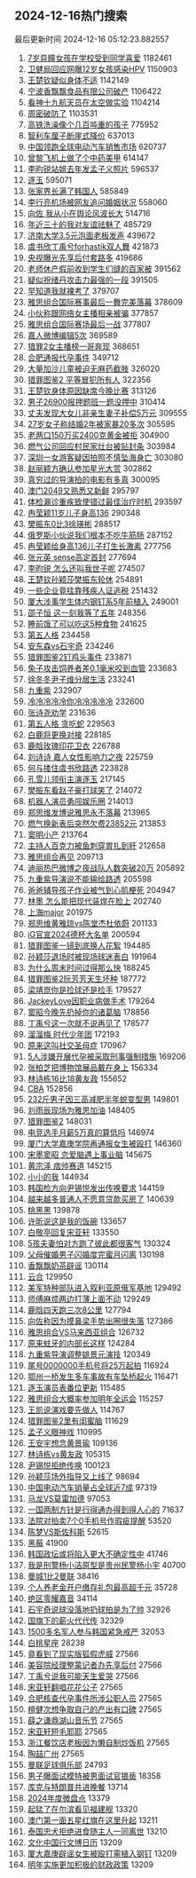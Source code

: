 ## 2024-12-16热门搜索 
最后更新时间 2024-12-16 05:12:23.882557 
1. [7岁异瞳女孩在学校受到同学喜爱](https://s.weibo.com/weibo?q=%237%E5%B2%81%E5%BC%82%E7%9E%B3%E5%A5%B3%E5%AD%A9%E5%9C%A8%E5%AD%A6%E6%A0%A1%E5%8F%97%E5%88%B0%E5%90%8C%E5%AD%A6%E5%96%9C%E7%88%B1%23&t=31&band_rank=1&Refer=top) 1182461
1. [卫健局回应网曝12岁女孩感染HPV](https://s.weibo.com/weibo?q=%23%E5%8D%AB%E5%81%A5%E5%B1%80%E5%9B%9E%E5%BA%94%E7%BD%91%E6%9B%9D12%E5%B2%81%E5%A5%B3%E5%AD%A9%E6%84%9F%E6%9F%93HPV%23&t=31&band_rank=1&Refer=top) 1150903
1. [王楚钦疑似身体不适](https://s.weibo.com/weibo?q=%E7%8E%8B%E6%A5%9A%E9%92%A6%E7%96%91%E4%BC%BC%E8%BA%AB%E4%BD%93%E4%B8%8D%E9%80%82&t=31&band_rank=1&Refer=top) 1142149
1. [宁波香飘飘食品有限公司破产](https://s.weibo.com/weibo?q=%23%E5%AE%81%E6%B3%A2%E9%A6%99%E9%A3%98%E9%A3%98%E9%A3%9F%E5%93%81%E6%9C%89%E9%99%90%E5%85%AC%E5%8F%B8%E7%A0%B4%E4%BA%A7%23&t=31&band_rank=2&Refer=top) 1106422
1. [看神十九航天员在太空做实验](https://s.weibo.com/weibo?q=%23%E7%9C%8B%E7%A5%9E%E5%8D%81%E4%B9%9D%E8%88%AA%E5%A4%A9%E5%91%98%E5%9C%A8%E5%A4%AA%E7%A9%BA%E5%81%9A%E5%AE%9E%E9%AA%8C%23&t=31&band_rank=3&Refer=top) 1104214
1. [周密破防了](https://s.weibo.com/weibo?q=%23%E5%91%A8%E5%AF%86%E7%A0%B4%E9%98%B2%E4%BA%86%23&t=31&band_rank=4&Refer=top) 1103531
1. [高铁洗澡像个几百吨重的孩子](https://s.weibo.com/weibo?q=%23%E9%AB%98%E9%93%81%E6%B4%97%E6%BE%A1%E5%83%8F%E4%B8%AA%E5%87%A0%E7%99%BE%E5%90%A8%E9%87%8D%E7%9A%84%E5%AD%A9%E5%AD%90%23&t=31&band_rank=2&Refer=top) 775952
1. [智利车厘子断崖式降价](https://s.weibo.com/weibo?q=%23%E6%99%BA%E5%88%A9%E8%BD%A6%E5%8E%98%E5%AD%90%E6%96%AD%E5%B4%96%E5%BC%8F%E9%99%8D%E4%BB%B7%23&t=31&band_rank=2&Refer=top) 637013
1. [中国领跑全球电动汽车销售市场](https://s.weibo.com/weibo?q=%23%E4%B8%AD%E5%9B%BD%E9%A2%86%E8%B7%91%E5%85%A8%E7%90%83%E7%94%B5%E5%8A%A8%E6%B1%BD%E8%BD%A6%E9%94%80%E5%94%AE%E5%B8%82%E5%9C%BA%23&t=31&band_rank=3&Refer=top) 620737
1. [曾黎飞机上做了个中药美甲](https://s.weibo.com/weibo?q=%E6%9B%BE%E9%BB%8E%E9%A3%9E%E6%9C%BA%E4%B8%8A%E5%81%9A%E4%BA%86%E4%B8%AA%E4%B8%AD%E8%8D%AF%E7%BE%8E%E7%94%B2&t=31&band_rank=4&Refer=top) 614147
1. [李昀锐站姐去年发孟子义照片](https://s.weibo.com/weibo?q=%23%E6%9D%8E%E6%98%80%E9%94%90%E7%AB%99%E5%A7%90%E5%8E%BB%E5%B9%B4%E5%8F%91%E5%AD%9F%E5%AD%90%E4%B9%89%E7%85%A7%E7%89%87%23&t=31&band_rank=5&Refer=top) 596537
1. [逐玉](https://s.weibo.com/weibo?q=%E9%80%90%E7%8E%89&t=31&band_rank=4&Refer=top) 595071
1. [张家界长满了韩国人](https://s.weibo.com/weibo?q=%23%E5%BC%A0%E5%AE%B6%E7%95%8C%E9%95%BF%E6%BB%A1%E4%BA%86%E9%9F%A9%E5%9B%BD%E4%BA%BA%23&t=31&band_rank=6&Refer=top) 585849
1. [李行亮机场被网友追问婚姻状况](https://s.weibo.com/weibo?q=%23%E6%9D%8E%E8%A1%8C%E4%BA%AE%E6%9C%BA%E5%9C%BA%E8%A2%AB%E7%BD%91%E5%8F%8B%E8%BF%BD%E9%97%AE%E5%A9%9A%E5%A7%BB%E7%8A%B6%E5%86%B5%23&t=31&band_rank=5&Refer=top) 558060
1. [向佐 我从小在舆论风波长大](https://s.weibo.com/weibo?q=%E5%90%91%E4%BD%90%20%E6%88%91%E4%BB%8E%E5%B0%8F%E5%9C%A8%E8%88%86%E8%AE%BA%E9%A3%8E%E6%B3%A2%E9%95%BF%E5%A4%A7&t=31&band_rank=5&Refer=top) 514716
1. [年近三十的我对友谊祛魅了](https://s.weibo.com/weibo?q=%23%E5%B9%B4%E8%BF%91%E4%B8%89%E5%8D%81%E7%9A%84%E6%88%91%E5%AF%B9%E5%8F%8B%E8%B0%8A%E7%A5%9B%E9%AD%85%E4%BA%86%23&t=31&band_rank=7&Refer=top) 485729
1. [济南大学3.5元泡面老板发声](https://s.weibo.com/weibo?q=%23%E6%B5%8E%E5%8D%97%E5%A4%A7%E5%AD%A63.5%E5%85%83%E6%B3%A1%E9%9D%A2%E8%80%81%E6%9D%BF%E5%8F%91%E5%A3%B0%23&t=31&band_rank=6&Refer=top) 439672
1. [虞书欣丁禹兮forhastik双人舞](https://s.weibo.com/weibo?q=%23%E8%99%9E%E4%B9%A6%E6%AC%A3%E4%B8%81%E7%A6%B9%E5%85%AEforhastik%E5%8F%8C%E4%BA%BA%E8%88%9E%23&t=31&band_rank=7&Refer=top) 421873
1. [央视曝光先享后付套路多](https://s.weibo.com/weibo?q=%23%E5%A4%AE%E8%A7%86%E6%9B%9D%E5%85%89%E5%85%88%E4%BA%AB%E5%90%8E%E4%BB%98%E5%A5%97%E8%B7%AF%E5%A4%9A%23&t=31&band_rank=1&Refer=top) 419686
1. [老师休产假前收到学生们缝的百家被](https://s.weibo.com/weibo?q=%23%E8%80%81%E5%B8%88%E4%BC%91%E4%BA%A7%E5%81%87%E5%89%8D%E6%94%B6%E5%88%B0%E5%AD%A6%E7%94%9F%E4%BB%AC%E7%BC%9D%E7%9A%84%E7%99%BE%E5%AE%B6%E8%A2%AB%23&t=31&band_rank=6&Refer=top) 391562
1. [疑似祝绪丹攻击力最强的一段](https://s.weibo.com/weibo?q=%E7%96%91%E4%BC%BC%E7%A5%9D%E7%BB%AA%E4%B8%B9%E6%94%BB%E5%87%BB%E5%8A%9B%E6%9C%80%E5%BC%BA%E7%9A%84%E4%B8%80%E6%AE%B5&t=31&band_rank=7&Refer=top) 391505
1. [早知道我就裸考了](https://s.weibo.com/weibo?q=%23%E6%97%A9%E7%9F%A5%E9%81%93%E6%88%91%E5%B0%B1%E8%A3%B8%E8%80%83%E4%BA%86%23&t=31&band_rank=8&Refer=top) 379707
1. [雅思组合国际赛事最后一舞完美落幕](https://s.weibo.com/weibo?q=%23%E9%9B%85%E6%80%9D%E7%BB%84%E5%90%88%E5%9B%BD%E9%99%85%E8%B5%9B%E4%BA%8B%E6%9C%80%E5%90%8E%E4%B8%80%E8%88%9E%E5%AE%8C%E7%BE%8E%E8%90%BD%E5%B9%95%23&t=31&band_rank=9&Refer=top) 378609
1. [小伙称跟网络女主播相亲被骗](https://s.weibo.com/weibo?q=%23%E5%B0%8F%E4%BC%99%E7%A7%B0%E8%B7%9F%E7%BD%91%E7%BB%9C%E5%A5%B3%E4%B8%BB%E6%92%AD%E7%9B%B8%E4%BA%B2%E8%A2%AB%E9%AA%97%23&t=31&band_rank=10&Refer=top) 377857
1. [雅思组合国际赛场最后一战](https://s.weibo.com/weibo?q=%23%E9%9B%85%E6%80%9D%E7%BB%84%E5%90%88%E5%9B%BD%E9%99%85%E8%B5%9B%E5%9C%BA%E6%9C%80%E5%90%8E%E4%B8%80%E6%88%98%23&t=31&band_rank=11&Refer=top) 377807
1. [嘉人微博编辑5次](https://s.weibo.com/weibo?q=%23%E5%98%89%E4%BA%BA%E5%BE%AE%E5%8D%9A%E7%BC%96%E8%BE%915%E6%AC%A1%23&t=31&band_rank=12&Refer=top) 369589
1. [猎罪2女主播榜一哥奔现](https://s.weibo.com/weibo?q=%E7%8C%8E%E7%BD%AA2%E5%A5%B3%E4%B8%BB%E6%92%AD%E6%A6%9C%E4%B8%80%E5%93%A5%E5%A5%94%E7%8E%B0&t=31&band_rank=8&Refer=top) 368651
1. [合肥通报代孕事件](https://s.weibo.com/weibo?q=%23%E5%90%88%E8%82%A5%E9%80%9A%E6%8A%A5%E4%BB%A3%E5%AD%95%E4%BA%8B%E4%BB%B6%23&t=31&band_rank=31&Refer=top) 349712
1. [大量加沙儿童被迫无麻药截肢](https://s.weibo.com/weibo?q=%23%E5%A4%A7%E9%87%8F%E5%8A%A0%E6%B2%99%E5%84%BF%E7%AB%A5%E8%A2%AB%E8%BF%AB%E6%97%A0%E9%BA%BB%E8%8D%AF%E6%88%AA%E8%82%A2%23&t=31&band_rank=10&Refer=top) 326020
1. [猎罪图鉴2 平等冒犯所有人](https://s.weibo.com/weibo?q=%E7%8C%8E%E7%BD%AA%E5%9B%BE%E9%89%B42%20%E5%B9%B3%E7%AD%89%E5%86%92%E7%8A%AF%E6%89%80%E6%9C%89%E4%BA%BA&t=31&band_rank=11&Refer=top) 322356
1. [王楚钦身体原因缺席今晚比赛](https://s.weibo.com/weibo?q=%23%E7%8E%8B%E6%A5%9A%E9%92%A6%E8%BA%AB%E4%BD%93%E5%8E%9F%E5%9B%A0%E7%BC%BA%E5%B8%AD%E4%BB%8A%E6%99%9A%E6%AF%94%E8%B5%9B%23&t=31&band_rank=9&Refer=top) 313126
1. [男子26900报押题班一题没押中](https://s.weibo.com/weibo?q=%23%E7%94%B7%E5%AD%9026900%E6%8A%A5%E6%8A%BC%E9%A2%98%E7%8F%AD%E4%B8%80%E9%A2%98%E6%B2%A1%E6%8A%BC%E4%B8%AD%23&t=31&band_rank=10&Refer=top) 310414
1. [丈夫发现大女儿非亲生妻子补偿5万元](https://s.weibo.com/weibo?q=%23%E4%B8%88%E5%A4%AB%E5%8F%91%E7%8E%B0%E5%A4%A7%E5%A5%B3%E5%84%BF%E9%9D%9E%E4%BA%B2%E7%94%9F%E5%A6%BB%E5%AD%90%E8%A1%A5%E5%81%BF5%E4%B8%87%E5%85%83%23&t=31&band_rank=11&Refer=top) 309555
1. [27岁女子称结婚2年被家暴20多次](https://s.weibo.com/weibo?q=%2327%E5%B2%81%E5%A5%B3%E5%AD%90%E7%A7%B0%E7%BB%93%E5%A9%9A2%E5%B9%B4%E8%A2%AB%E5%AE%B6%E6%9A%B420%E5%A4%9A%E6%AC%A1%23&t=31&band_rank=13&Refer=top) 305595
1. [老两口150万买2400克黄金被拒](https://s.weibo.com/weibo?q=%23%E8%80%81%E4%B8%A4%E5%8F%A3150%E4%B8%87%E4%B9%B02400%E5%85%8B%E9%BB%84%E9%87%91%E8%A2%AB%E6%8B%92%23&t=31&band_rank=14&Refer=top) 304900
1. [燃气公司回应村民家灶台被贴封条](https://s.weibo.com/weibo?q=%23%E7%87%83%E6%B0%94%E5%85%AC%E5%8F%B8%E5%9B%9E%E5%BA%94%E6%9D%91%E6%B0%91%E5%AE%B6%E7%81%B6%E5%8F%B0%E8%A2%AB%E8%B4%B4%E5%B0%81%E6%9D%A1%23&t=31&band_rank=15&Refer=top) 303984
1. [深圳一女游客疑因拍照不慎坠海身亡](https://s.weibo.com/weibo?q=%23%E6%B7%B1%E5%9C%B3%E4%B8%80%E5%A5%B3%E6%B8%B8%E5%AE%A2%E7%96%91%E5%9B%A0%E6%8B%8D%E7%85%A7%E4%B8%8D%E6%85%8E%E5%9D%A0%E6%B5%B7%E8%BA%AB%E4%BA%A1%23&t=31&band_rank=16&Refer=top) 303080
1. [赵丽颖方确认参加星光大赏](https://s.weibo.com/weibo?q=%23%E8%B5%B5%E4%B8%BD%E9%A2%96%E6%96%B9%E7%A1%AE%E8%AE%A4%E5%8F%82%E5%8A%A0%E6%98%9F%E5%85%89%E5%A4%A7%E8%B5%8F%23&t=31&band_rank=17&Refer=top) 302862
1. [真穷过的导演拍的电影有多真](https://s.weibo.com/weibo?q=%E7%9C%9F%E7%A9%B7%E8%BF%87%E7%9A%84%E5%AF%BC%E6%BC%94%E6%8B%8D%E7%9A%84%E7%94%B5%E5%BD%B1%E6%9C%89%E5%A4%9A%E7%9C%9F&t=31&band_rank=18&Refer=top) 300095
1. [澳门2049又熟悉又新鲜](https://s.weibo.com/weibo?q=%23%E6%BE%B3%E9%97%A82049%E5%8F%88%E7%86%9F%E6%82%89%E5%8F%88%E6%96%B0%E9%B2%9C%23&t=31&band_rank=19&Refer=top) 295797
1. [体检漏诊重疾致使错过最佳治疗时机](https://s.weibo.com/weibo?q=%23%E4%BD%93%E6%A3%80%E6%BC%8F%E8%AF%8A%E9%87%8D%E7%96%BE%E8%87%B4%E4%BD%BF%E9%94%99%E8%BF%87%E6%9C%80%E4%BD%B3%E6%B2%BB%E7%96%97%E6%97%B6%E6%9C%BA%23&t=31&band_rank=20&Refer=top) 293597
1. [冉莹颖11岁儿子身高136](https://s.weibo.com/weibo?q=%23%E5%86%89%E8%8E%B9%E9%A2%9611%E5%B2%81%E5%84%BF%E5%AD%90%E8%BA%AB%E9%AB%98136%23&t=31&band_rank=21&Refer=top) 290348
1. [樊振东0比3徐瑛彬](https://s.weibo.com/weibo?q=%23%E6%A8%8A%E6%8C%AF%E4%B8%9C0%E6%AF%943%E5%BE%90%E7%91%9B%E5%BD%AC%23&t=31&band_rank=22&Refer=top) 288517
1. [俄罗斯小伙说我们根本不吃牛筋肠](https://s.weibo.com/weibo?q=%23%E4%BF%84%E7%BD%97%E6%96%AF%E5%B0%8F%E4%BC%99%E8%AF%B4%E6%88%91%E4%BB%AC%E6%A0%B9%E6%9C%AC%E4%B8%8D%E5%90%83%E7%89%9B%E7%AD%8B%E8%82%A0%23&t=31&band_rank=23&Refer=top) 287152
1. [冉莹颖给身高136儿子打生长激素](https://s.weibo.com/weibo?q=%23%E5%86%89%E8%8E%B9%E9%A2%96%E7%BB%99%E8%BA%AB%E9%AB%98136%E5%84%BF%E5%AD%90%E6%89%93%E7%94%9F%E9%95%BF%E6%BF%80%E7%B4%A0%23&t=31&band_rank=12&Refer=top) 277756
1. [张元英 sense高定首封](https://s.weibo.com/weibo?q=%E5%BC%A0%E5%85%83%E8%8B%B1%20sense%E9%AB%98%E5%AE%9A%E9%A6%96%E5%B0%81&t=31&band_rank=13&Refer=top) 277694
1. [李昀锐 怎么还叫我世子呢](https://s.weibo.com/weibo?q=%E6%9D%8E%E6%98%80%E9%94%90%20%E6%80%8E%E4%B9%88%E8%BF%98%E5%8F%AB%E6%88%91%E4%B8%96%E5%AD%90%E5%91%A2&t=31&band_rank=13&Refer=top) 274507
1. [王楚钦孙颖莎樊振东轮休](https://s.weibo.com/weibo?q=%23%E7%8E%8B%E6%A5%9A%E9%92%A6%E5%AD%99%E9%A2%96%E8%8E%8E%E6%A8%8A%E6%8C%AF%E4%B8%9C%E8%BD%AE%E4%BC%91%23&t=31&band_rank=14&Refer=top) 254891
1. [一些企业竟挂靠残疾人证逃税](https://s.weibo.com/weibo?q=%23%E4%B8%80%E4%BA%9B%E4%BC%81%E4%B8%9A%E7%AB%9F%E6%8C%82%E9%9D%A0%E6%AE%8B%E7%96%BE%E4%BA%BA%E8%AF%81%E9%80%83%E7%A8%8E%23&t=31&band_rank=15&Refer=top) 251432
1. [厦大涉事学生体内钢钉系5年前植入](https://s.weibo.com/weibo?q=%23%E5%8E%A6%E5%A4%A7%E6%B6%89%E4%BA%8B%E5%AD%A6%E7%94%9F%E4%BD%93%E5%86%85%E9%92%A2%E9%92%89%E7%B3%BB5%E5%B9%B4%E5%89%8D%E6%A4%8D%E5%85%A5%23&t=31&band_rank=16&Refer=top) 249001
1. [邵子恒 这一刻我等了五年](https://s.weibo.com/weibo?q=%E9%82%B5%E5%AD%90%E6%81%92%20%E8%BF%99%E4%B8%80%E5%88%BB%E6%88%91%E7%AD%89%E4%BA%86%E4%BA%94%E5%B9%B4&t=31&band_rank=15&Refer=top) 248356
1. [睡前饿了可以吃这5种食物](https://s.weibo.com/weibo?q=%23%E7%9D%A1%E5%89%8D%E9%A5%BF%E4%BA%86%E5%8F%AF%E4%BB%A5%E5%90%83%E8%BF%995%E7%A7%8D%E9%A3%9F%E7%89%A9%23&t=31&band_rank=2&Refer=top) 241625
1. [第五人格](https://s.weibo.com/weibo?q=%23%E7%AC%AC%E4%BA%94%E4%BA%BA%E6%A0%BC%23&t=31&band_rank=17&Refer=top) 234458
1. [安东森vs石宇奇](https://s.weibo.com/weibo?q=%E5%AE%89%E4%B8%9C%E6%A3%AEvs%E7%9F%B3%E5%AE%87%E5%A5%87&t=31&band_rank=18&Refer=top) 234246
1. [猎罪图鉴2钉鸡头事件](https://s.weibo.com/weibo?q=%23%E7%8C%8E%E7%BD%AA%E5%9B%BE%E9%89%B42%E9%92%89%E9%B8%A1%E5%A4%B4%E4%BA%8B%E4%BB%B6%23&t=31&band_rank=19&Refer=top) 233871
1. [兔子攻击饲养者差0.1毫米咬到血管](https://s.weibo.com/weibo?q=%23%E5%85%94%E5%AD%90%E6%94%BB%E5%87%BB%E9%A5%B2%E5%85%BB%E8%80%85%E5%B7%AE0.1%E6%AF%AB%E7%B1%B3%E5%92%AC%E5%88%B0%E8%A1%80%E7%AE%A1%23&t=31&band_rank=20&Refer=top) 233683
1. [徐冬冬尹子维分居生活](https://s.weibo.com/weibo?q=%E5%BE%90%E5%86%AC%E5%86%AC%E5%B0%B9%E5%AD%90%E7%BB%B4%E5%88%86%E5%B1%85%E7%94%9F%E6%B4%BB&t=31&band_rank=21&Refer=top) 233241
1. [九重紫](https://s.weibo.com/weibo?q=%E4%B9%9D%E9%87%8D%E7%B4%AB&t=31&band_rank=29&Refer=top) 232907
1. [冷冷冷冷冷你冷冷冷冷冷](https://s.weibo.com/weibo?q=%23%E5%86%B7%E5%86%B7%E5%86%B7%E5%86%B7%E5%86%B7%E4%BD%A0%E5%86%B7%E5%86%B7%E5%86%B7%E5%86%B7%E5%86%B7%23&t=31&band_rank=23&Refer=top) 232600
1. [张诗尧劝学](https://s.weibo.com/weibo?q=%E5%BC%A0%E8%AF%97%E5%B0%A7%E5%8A%9D%E5%AD%A6&t=31&band_rank=24&Refer=top) 231636
1. [第五人格 贪吃蛇](https://s.weibo.com/weibo?q=%E7%AC%AC%E4%BA%94%E4%BA%BA%E6%A0%BC%20%E8%B4%AA%E5%90%83%E8%9B%87&t=31&band_rank=25&Refer=top) 229563
1. [白鹿将更换对接](https://s.weibo.com/weibo?q=%23%E7%99%BD%E9%B9%BF%E5%B0%86%E6%9B%B4%E6%8D%A2%E5%AF%B9%E6%8E%A5%23&t=31&band_rank=27&Refer=top) 228185
1. [鹿晗玫瑰印花卫衣](https://s.weibo.com/weibo?q=%23%E9%B9%BF%E6%99%97%E7%8E%AB%E7%91%B0%E5%8D%B0%E8%8A%B1%E5%8D%AB%E8%A1%A3%23&t=31&band_rank=28&Refer=top) 226788
1. [刘诗诗 嘉人女性影响力之夜](https://s.weibo.com/weibo?q=%E5%88%98%E8%AF%97%E8%AF%97%20%E5%98%89%E4%BA%BA%E5%A5%B3%E6%80%A7%E5%BD%B1%E5%93%8D%E5%8A%9B%E4%B9%8B%E5%A4%9C&t=31&band_rank=29&Refer=top) 225759
1. [何与搂住虞书欣路透](https://s.weibo.com/weibo?q=%23%E4%BD%95%E4%B8%8E%E6%90%82%E4%BD%8F%E8%99%9E%E4%B9%A6%E6%AC%A3%E8%B7%AF%E9%80%8F%23&t=31&band_rank=30&Refer=top) 223828
1. [孔雪儿领衔主演逐玉](https://s.weibo.com/weibo?q=%23%E5%AD%94%E9%9B%AA%E5%84%BF%E9%A2%86%E8%A1%94%E4%B8%BB%E6%BC%94%E9%80%90%E7%8E%89%23&t=31&band_rank=32&Refer=top) 217145
1. [樊振东看赵子豪打球笑了](https://s.weibo.com/weibo?q=%E6%A8%8A%E6%8C%AF%E4%B8%9C%E7%9C%8B%E8%B5%B5%E5%AD%90%E8%B1%AA%E6%89%93%E7%90%83%E7%AC%91%E4%BA%86&t=31&band_rank=17&Refer=top) 214072
1. [机器人演员勇闯娱乐圈](https://s.weibo.com/weibo?q=%23%E6%9C%BA%E5%99%A8%E4%BA%BA%E6%BC%94%E5%91%98%E5%8B%87%E9%97%AF%E5%A8%B1%E4%B9%90%E5%9C%88%23&t=31&band_rank=18&Refer=top) 214013
1. [郑思维发博说雅思永不落幕](https://s.weibo.com/weibo?q=%E9%83%91%E6%80%9D%E7%BB%B4%E5%8F%91%E5%8D%9A%E8%AF%B4%E9%9B%85%E6%80%9D%E6%B0%B8%E4%B8%8D%E8%90%BD%E5%B9%95&t=31&band_rank=19&Refer=top) 213965
1. [燃气换新表后突然欠费23852元](https://s.weibo.com/weibo?q=%23%E7%87%83%E6%B0%94%E6%8D%A2%E6%96%B0%E8%A1%A8%E5%90%8E%E7%AA%81%E7%84%B6%E6%AC%A0%E8%B4%B923852%E5%85%83%23&t=31&band_rank=20&Refer=top) 213853
1. [窦明小产](https://s.weibo.com/weibo?q=%23%E7%AA%A6%E6%98%8E%E5%B0%8F%E4%BA%A7%23&t=31&band_rank=22&Refer=top) 213764
1. [主持人百克力被鱼刺穿胃扎到肝](https://s.weibo.com/weibo?q=%23%E4%B8%BB%E6%8C%81%E4%BA%BA%E7%99%BE%E5%85%8B%E5%8A%9B%E8%A2%AB%E9%B1%BC%E5%88%BA%E7%A9%BF%E8%83%83%E6%89%8E%E5%88%B0%E8%82%9D%23&t=31&band_rank=33&Refer=top) 212658
1. [雅思组合再见](https://s.weibo.com/weibo?q=%23%E9%9B%85%E6%80%9D%E7%BB%84%E5%90%88%E5%86%8D%E8%A7%81%23&t=31&band_rank=34&Refer=top) 209713
1. [迪丽热巴微博之夜战队人数突破20万](https://s.weibo.com/weibo?q=%23%E8%BF%AA%E4%B8%BD%E7%83%AD%E5%B7%B4%E5%BE%AE%E5%8D%9A%E4%B9%8B%E5%A4%9C%E6%88%98%E9%98%9F%E4%BA%BA%E6%95%B0%E7%AA%81%E7%A0%B420%E4%B8%87%23&t=31&band_rank=35&Refer=top) 205892
1. [九重紫导演说不能输给路透](https://s.weibo.com/weibo?q=%E4%B9%9D%E9%87%8D%E7%B4%AB%E5%AF%BC%E6%BC%94%E8%AF%B4%E4%B8%8D%E8%83%BD%E8%BE%93%E7%BB%99%E8%B7%AF%E9%80%8F&t=31&band_rank=24&Refer=top) 205598
1. [爸爸辅导孩子作业被气到心肌梗死](https://s.weibo.com/weibo?q=%23%E7%88%B8%E7%88%B8%E8%BE%85%E5%AF%BC%E5%AD%A9%E5%AD%90%E4%BD%9C%E4%B8%9A%E8%A2%AB%E6%B0%94%E5%88%B0%E5%BF%83%E8%82%8C%E6%A2%97%E6%AD%BB%23&t=31&band_rank=25&Refer=top) 204947
1. [林墨 怎么能把现代装焊在脸上](https://s.weibo.com/weibo?q=%E6%9E%97%E5%A2%A8%20%E6%80%8E%E4%B9%88%E8%83%BD%E6%8A%8A%E7%8E%B0%E4%BB%A3%E8%A3%85%E7%84%8A%E5%9C%A8%E8%84%B8%E4%B8%8A&t=31&band_rank=24&Refer=top) 202740
1. [上海major](https://s.weibo.com/weibo?q=%E4%B8%8A%E6%B5%B7major&t=31&band_rank=36&Refer=top) 201975
1. [郑思维黄雅琼vs陈堂杰杜依蔚](https://s.weibo.com/weibo?q=%23%E9%83%91%E6%80%9D%E7%BB%B4%E9%BB%84%E9%9B%85%E7%90%BCvs%E9%99%88%E5%A0%82%E6%9D%B0%E6%9D%9C%E4%BE%9D%E8%94%9A%23&t=31&band_rank=26&Refer=top) 201133
1. [iG官宣2024德杯大名单](https://s.weibo.com/weibo?q=%23iG%E5%AE%98%E5%AE%A32024%E5%BE%B7%E6%9D%AF%E5%A4%A7%E5%90%8D%E5%8D%95%23&t=31&band_rank=25&Refer=top) 200594
1. [猎罪图鉴一镜到底换人花絮](https://s.weibo.com/weibo?q=%23%E7%8C%8E%E7%BD%AA%E5%9B%BE%E9%89%B4%E4%B8%80%E9%95%9C%E5%88%B0%E5%BA%95%E6%8D%A2%E4%BA%BA%E8%8A%B1%E7%B5%AE%23&t=31&band_rank=27&Refer=top) 194485
1. [孙颖莎退场时被现场球迷表白](https://s.weibo.com/weibo?q=%23%E5%AD%99%E9%A2%96%E8%8E%8E%E9%80%80%E5%9C%BA%E6%97%B6%E8%A2%AB%E7%8E%B0%E5%9C%BA%E7%90%83%E8%BF%B7%E8%A1%A8%E7%99%BD%23&t=31&band_rank=28&Refer=top) 191964
1. [为什么周末时间过得那么快](https://s.weibo.com/weibo?q=%23%E4%B8%BA%E4%BB%80%E4%B9%88%E5%91%A8%E6%9C%AB%E6%97%B6%E9%97%B4%E8%BF%87%E5%BE%97%E9%82%A3%E4%B9%88%E5%BF%AB%23&t=31&band_rank=27&Refer=top) 188245
1. [猎罪图鉴2阮芳芳天生坏种](https://s.weibo.com/weibo?q=%E7%8C%8E%E7%BD%AA%E5%9B%BE%E9%89%B42%E9%98%AE%E8%8A%B3%E8%8A%B3%E5%A4%A9%E7%94%9F%E5%9D%8F%E7%A7%8D&t=31&band_rank=28&Refer=top) 187772
1. [梁靖崑你是捡球还是捡手](https://s.weibo.com/weibo?q=%E6%A2%81%E9%9D%96%E5%B4%91%E4%BD%A0%E6%98%AF%E6%8D%A1%E7%90%83%E8%BF%98%E6%98%AF%E6%8D%A1%E6%89%8B&t=31&band_rank=30&Refer=top) 179527
1. [JackeyLove因职业病做手术](https://s.weibo.com/weibo?q=%23JackeyLove%E5%9B%A0%E8%81%8C%E4%B8%9A%E7%97%85%E5%81%9A%E6%89%8B%E6%9C%AF%23&t=31&band_rank=31&Refer=top) 179264
1. [窦昭今晚先扔掉你的诸葛脑](https://s.weibo.com/weibo?q=%E7%AA%A6%E6%98%AD%E4%BB%8A%E6%99%9A%E5%85%88%E6%89%94%E6%8E%89%E4%BD%A0%E7%9A%84%E8%AF%B8%E8%91%9B%E8%84%91&t=31&band_rank=32&Refer=top) 178856
1. [丁禹兮这一次就不说再见了](https://s.weibo.com/weibo?q=%23%E4%B8%81%E7%A6%B9%E5%85%AE%E8%BF%99%E4%B8%80%E6%AC%A1%E5%B0%B1%E4%B8%8D%E8%AF%B4%E5%86%8D%E8%A7%81%E4%BA%86%23&t=31&band_rank=37&Refer=top) 178577
1. [溜溜梅 时代少年团](https://s.weibo.com/weibo?q=%E6%BA%9C%E6%BA%9C%E6%A2%85%20%E6%97%B6%E4%BB%A3%E5%B0%91%E5%B9%B4%E5%9B%A2&t=31&band_rank=30&Refer=top) 172193
1. [原来这叫社交圣母症](https://s.weibo.com/weibo?q=%23%E5%8E%9F%E6%9D%A5%E8%BF%99%E5%8F%AB%E7%A4%BE%E4%BA%A4%E5%9C%A3%E6%AF%8D%E7%97%87%23&t=31&band_rank=31&Refer=top) 170967
1. [5人涉嫌开展代孕被采取刑事强制措施](https://s.weibo.com/weibo?q=%235%E4%BA%BA%E6%B6%89%E5%AB%8C%E5%BC%80%E5%B1%95%E4%BB%A3%E5%AD%95%E8%A2%AB%E9%87%87%E5%8F%96%E5%88%91%E4%BA%8B%E5%BC%BA%E5%88%B6%E6%8E%AA%E6%96%BD%23&t=31&band_rank=38&Refer=top) 169206
1. [张柏芝把博物馆展品戴在身上](https://s.weibo.com/weibo?q=%E5%BC%A0%E6%9F%8F%E8%8A%9D%E6%8A%8A%E5%8D%9A%E7%89%A9%E9%A6%86%E5%B1%95%E5%93%81%E6%88%B4%E5%9C%A8%E8%BA%AB%E4%B8%8A&t=31&band_rank=33&Refer=top) 156334
1. [林诗栋16比18黄友政](https://s.weibo.com/weibo?q=%23%E6%9E%97%E8%AF%97%E6%A0%8B16%E6%AF%9418%E9%BB%84%E5%8F%8B%E6%94%BF%23&t=31&band_rank=34&Refer=top) 155652
1. [CBA](https://s.weibo.com/weibo?q=CBA&t=31&band_rank=35&Refer=top) 152856
1. [232斤男子因三高减肥半年蜕变型男](https://s.weibo.com/weibo?q=%23232%E6%96%A4%E7%94%B7%E5%AD%90%E5%9B%A0%E4%B8%89%E9%AB%98%E5%87%8F%E8%82%A5%E5%8D%8A%E5%B9%B4%E8%9C%95%E5%8F%98%E5%9E%8B%E7%94%B7%23&t=31&band_rank=39&Refer=top) 149801
1. [刘雨辰现场为雅思加油](https://s.weibo.com/weibo?q=%23%E5%88%98%E9%9B%A8%E8%BE%B0%E7%8E%B0%E5%9C%BA%E4%B8%BA%E9%9B%85%E6%80%9D%E5%8A%A0%E6%B2%B9%23&t=31&band_rank=34&Refer=top) 148405
1. [猎罪图鉴2](https://s.weibo.com/weibo?q=%E7%8C%8E%E7%BD%AA%E5%9B%BE%E9%89%B42&t=31&band_rank=36&Refer=top) 148031
1. [电竞选手月薪5万真的算低吗](https://s.weibo.com/weibo?q=%23%E7%94%B5%E7%AB%9E%E9%80%89%E6%89%8B%E6%9C%88%E8%96%AA5%E4%B8%87%E7%9C%9F%E7%9A%84%E7%AE%97%E4%BD%8E%E5%90%97%23&t=31&band_rank=35&Refer=top) 146974
1. [厦门大学嘉庚学院再通报女生被殴打](https://s.weibo.com/weibo?q=%23%E5%8E%A6%E9%97%A8%E5%A4%A7%E5%AD%A6%E5%98%89%E5%BA%9A%E5%AD%A6%E9%99%A2%E5%86%8D%E9%80%9A%E6%8A%A5%E5%A5%B3%E7%94%9F%E8%A2%AB%E6%AE%B4%E6%89%93%23&t=31&band_rank=36&Refer=top) 146360
1. [宋墨窦昭 恋爱脑遇上事业脑](https://s.weibo.com/weibo?q=%E5%AE%8B%E5%A2%A8%E7%AA%A6%E6%98%AD%20%E6%81%8B%E7%88%B1%E8%84%91%E9%81%87%E4%B8%8A%E4%BA%8B%E4%B8%9A%E8%84%91&t=31&band_rank=37&Refer=top) 145675
1. [黄宗泽 痞帅赛道](https://s.weibo.com/weibo?q=%E9%BB%84%E5%AE%97%E6%B3%BD%20%E7%97%9E%E5%B8%85%E8%B5%9B%E9%81%93&t=31&band_rank=41&Refer=top) 145215
1. [小小的我](https://s.weibo.com/weibo?q=%E5%B0%8F%E5%B0%8F%E7%9A%84%E6%88%91&t=31&band_rank=38&Refer=top) 144934
1. [韩国检方向尹锡悦发出传唤要求](https://s.weibo.com/weibo?q=%23%E9%9F%A9%E5%9B%BD%E6%A3%80%E6%96%B9%E5%90%91%E5%B0%B9%E9%94%A1%E6%82%A6%E5%8F%91%E5%87%BA%E4%BC%A0%E5%94%A4%E8%A6%81%E6%B1%82%23&t=31&band_rank=37&Refer=top) 144159
1. [越来越多普通人不愿意贷款买房了](https://s.weibo.com/weibo?q=%23%E8%B6%8A%E6%9D%A5%E8%B6%8A%E5%A4%9A%E6%99%AE%E9%80%9A%E4%BA%BA%E4%B8%8D%E6%84%BF%E6%84%8F%E8%B4%B7%E6%AC%BE%E4%B9%B0%E6%88%BF%E4%BA%86%23&t=31&band_rank=38&Refer=top) 140639
1. [桃黑黑](https://s.weibo.com/weibo?q=%E6%A1%83%E9%BB%91%E9%BB%91&t=31&band_rank=39&Refer=top) 139878
1. [许昕说这是我的饭碗](https://s.weibo.com/weibo?q=%23%E8%AE%B8%E6%98%95%E8%AF%B4%E8%BF%99%E6%98%AF%E6%88%91%E7%9A%84%E9%A5%AD%E7%A2%97%23&t=31&band_rank=40&Refer=top) 133657
1. [白敬亭回复宋亚轩](https://s.weibo.com/weibo?q=%23%E7%99%BD%E6%95%AC%E4%BA%AD%E5%9B%9E%E5%A4%8D%E5%AE%8B%E4%BA%9A%E8%BD%A9%23&t=31&band_rank=41&Refer=top) 133550
1. [5孩夫妻怕对方跑了彼此都很客气](https://s.weibo.com/weibo?q=%235%E5%AD%A9%E5%A4%AB%E5%A6%BB%E6%80%95%E5%AF%B9%E6%96%B9%E8%B7%91%E4%BA%86%E5%BD%BC%E6%AD%A4%E9%83%BD%E5%BE%88%E5%AE%A2%E6%B0%94%23&t=31&band_rank=42&Refer=top) 130324
1. [父母催婚男子闪婚度完蜜月闪离](https://s.weibo.com/weibo?q=%23%E7%88%B6%E6%AF%8D%E5%82%AC%E5%A9%9A%E7%94%B7%E5%AD%90%E9%97%AA%E5%A9%9A%E5%BA%A6%E5%AE%8C%E8%9C%9C%E6%9C%88%E9%97%AA%E7%A6%BB%23&t=31&band_rank=43&Refer=top) 130198
1. [香飘飘奶茶辟谣](https://s.weibo.com/weibo?q=%23%E9%A6%99%E9%A3%98%E9%A3%98%E5%A5%B6%E8%8C%B6%E8%BE%9F%E8%B0%A3%23&t=31&band_rank=40&Refer=top) 130114
1. [云合](https://s.weibo.com/weibo?q=%E4%BA%91%E5%90%88&t=31&band_rank=44&Refer=top) 129950
1. [美军特种部队进入叙利亚原俄军基地](https://s.weibo.com/weibo?q=%23%E7%BE%8E%E5%86%9B%E7%89%B9%E7%A7%8D%E9%83%A8%E9%98%9F%E8%BF%9B%E5%85%A5%E5%8F%99%E5%88%A9%E4%BA%9A%E5%8E%9F%E4%BF%84%E5%86%9B%E5%9F%BA%E5%9C%B0%23&t=31&band_rank=45&Refer=top) 129492
1. [师傅麻烦两边打薄上面不动](https://s.weibo.com/weibo?q=%23%E5%B8%88%E5%82%85%E9%BA%BB%E7%83%A6%E4%B8%A4%E8%BE%B9%E6%89%93%E8%96%84%E4%B8%8A%E9%9D%A2%E4%B8%8D%E5%8A%A8%23&t=31&band_rank=43&Refer=top) 129249
1. [鹿晗四天跑三次8公里](https://s.weibo.com/weibo?q=%23%E9%B9%BF%E6%99%97%E5%9B%9B%E5%A4%A9%E8%B7%91%E4%B8%89%E6%AC%A18%E5%85%AC%E9%87%8C%23&t=31&band_rank=44&Refer=top) 127794
1. [向佐称因为摸鼻梁手势出圈很失落](https://s.weibo.com/weibo?q=%23%E5%90%91%E4%BD%90%E7%A7%B0%E5%9B%A0%E4%B8%BA%E6%91%B8%E9%BC%BB%E6%A2%81%E6%89%8B%E5%8A%BF%E5%87%BA%E5%9C%88%E5%BE%88%E5%A4%B1%E8%90%BD%23&t=31&band_rank=42&Refer=top) 127386
1. [雅思组合VS马来西亚组合](https://s.weibo.com/weibo?q=%23%E9%9B%85%E6%80%9D%E7%BB%84%E5%90%88VS%E9%A9%AC%E6%9D%A5%E8%A5%BF%E4%BA%9A%E7%BB%84%E5%90%88%23&t=31&band_rank=46&Refer=top) 126732
1. [原来蛀牙的内部长这样](https://s.weibo.com/weibo?q=%23%E5%8E%9F%E6%9D%A5%E8%9B%80%E7%89%99%E7%9A%84%E5%86%85%E9%83%A8%E9%95%BF%E8%BF%99%E6%A0%B7%23&t=31&band_rank=47&Refer=top) 124284
1. [九重紫导演调整姚景元演技](https://s.weibo.com/weibo?q=%23%E4%B9%9D%E9%87%8D%E7%B4%AB%E5%AF%BC%E6%BC%94%E8%B0%83%E6%95%B4%E5%A7%9A%E6%99%AF%E5%85%83%E6%BC%94%E6%8A%80%23&t=31&band_rank=48&Refer=top) 120349
1. [尾号0000000手机号将25万起拍](https://s.weibo.com/weibo?q=%23%E5%B0%BE%E5%8F%B70000000%E6%89%8B%E6%9C%BA%E5%8F%B7%E5%B0%8625%E4%B8%87%E8%B5%B7%E6%8B%8D%23&t=31&band_rank=45&Refer=top) 116924
1. [鄂州一桥发生多车事故有车坠桥起火](https://s.weibo.com/weibo?q=%23%E9%84%82%E5%B7%9E%E4%B8%80%E6%A1%A5%E5%8F%91%E7%94%9F%E5%A4%9A%E8%BD%A6%E4%BA%8B%E6%95%85%E6%9C%89%E8%BD%A6%E5%9D%A0%E6%A1%A5%E8%B5%B7%E7%81%AB%23&t=31&band_rank=46&Refer=top) 116471
1. [逐玉演员表番位更新](https://s.weibo.com/weibo?q=%23%E9%80%90%E7%8E%89%E6%BC%94%E5%91%98%E8%A1%A8%E7%95%AA%E4%BD%8D%E6%9B%B4%E6%96%B0%23&t=31&band_rank=6&Refer=top) 115485
1. [雅思组合大概率参加明年全运会](https://s.weibo.com/weibo?q=%23%E9%9B%85%E6%80%9D%E7%BB%84%E5%90%88%E5%A4%A7%E6%A6%82%E7%8E%87%E5%8F%82%E5%8A%A0%E6%98%8E%E5%B9%B4%E5%85%A8%E8%BF%90%E4%BC%9A%23&t=31&band_rank=46&Refer=top) 115257
1. [王凯说演戏要先做人](https://s.weibo.com/weibo?q=%23%E7%8E%8B%E5%87%AF%E8%AF%B4%E6%BC%94%E6%88%8F%E8%A6%81%E5%85%88%E5%81%9A%E4%BA%BA%23&t=31&band_rank=49&Refer=top) 114767
1. [猎罪图鉴2里有闺蜜脑](https://s.weibo.com/weibo?q=%E7%8C%8E%E7%BD%AA%E5%9B%BE%E9%89%B42%E9%87%8C%E6%9C%89%E9%97%BA%E8%9C%9C%E8%84%91&t=31&band_rank=47&Refer=top) 111629
1. [孟子义眼神戏](https://s.weibo.com/weibo?q=%23%E5%AD%9F%E5%AD%90%E4%B9%89%E7%9C%BC%E7%A5%9E%E6%88%8F%23&t=31&band_rank=48&Refer=top) 110995
1. [王安宇想念黄景瑜](https://s.weibo.com/weibo?q=%E7%8E%8B%E5%AE%89%E5%AE%87%E6%83%B3%E5%BF%B5%E9%BB%84%E6%99%AF%E7%91%9C&t=31&band_rank=50&Refer=top) 109136
1. [林诗栋vs黄友政](https://s.weibo.com/weibo?q=%23%E6%9E%97%E8%AF%97%E6%A0%8Bvs%E9%BB%84%E5%8F%8B%E6%94%BF%23&t=31&band_rank=49&Refer=top) 105315
1. [尹锡悦拒绝传唤](https://s.weibo.com/weibo?q=%23%E5%B0%B9%E9%94%A1%E6%82%A6%E6%8B%92%E7%BB%9D%E4%BC%A0%E5%94%A4%23&t=31&band_rank=49&Refer=top) 100123
1. [孙颖莎场外指导又上线了](https://s.weibo.com/weibo?q=%23%E5%AD%99%E9%A2%96%E8%8E%8E%E5%9C%BA%E5%A4%96%E6%8C%87%E5%AF%BC%E5%8F%88%E4%B8%8A%E7%BA%BF%E4%BA%86%23&t=31&band_rank=50&Refer=top) 98694
1. [中国电动汽车销量占全球近7成](https://s.weibo.com/weibo?q=%23%E4%B8%AD%E5%9B%BD%E7%94%B5%E5%8A%A8%E6%B1%BD%E8%BD%A6%E9%94%80%E9%87%8F%E5%8D%A0%E5%85%A8%E7%90%83%E8%BF%917%E6%88%90%23&t=31&band_rank=50&Refer=top) 97319
1. [马龙VS莫雷加德](https://s.weibo.com/weibo?q=%23%E9%A9%AC%E9%BE%99VS%E8%8E%AB%E9%9B%B7%E5%8A%A0%E5%BE%B7%23&t=31&band_rank=7&Refer=top) 97053
1. [一国两制方针是行得通办得到得人心的](https://s.weibo.com/weibo?q=%23%E4%B8%80%E5%9B%BD%E4%B8%A4%E5%88%B6%E6%96%B9%E9%92%88%E6%98%AF%E8%A1%8C%E5%BE%97%E9%80%9A%E5%8A%9E%E5%BE%97%E5%88%B0%E5%BE%97%E4%BA%BA%E5%BF%83%E7%9A%84%23&t=31&band_rank=10&Refer=top) 71637
1. [法院对拍卖7个0手机号作瑕疵提醒](https://s.weibo.com/weibo?q=%23%E6%B3%95%E9%99%A2%E5%AF%B9%E6%8B%8D%E5%8D%967%E4%B8%AA0%E6%89%8B%E6%9C%BA%E5%8F%B7%E4%BD%9C%E7%91%95%E7%96%B5%E6%8F%90%E9%86%92%23&t=31&band_rank=16&Refer=top) 53520
1. [陈梦VS斯佐科斯](https://s.weibo.com/weibo?q=%23%E9%99%88%E6%A2%A6VS%E6%96%AF%E4%BD%90%E7%A7%91%E6%96%AF%23&t=31&band_rank=18&Refer=top) 52615
1. [黑莓](https://s.weibo.com/weibo?q=%E9%BB%91%E8%8E%93&t=31&band_rank=22&Refer=top) 41900
1. [韩国政坛或将陷入更大不确定性中](https://s.weibo.com/weibo?q=%23%E9%9F%A9%E5%9B%BD%E6%94%BF%E5%9D%9B%E6%88%96%E5%B0%86%E9%99%B7%E5%85%A5%E6%9B%B4%E5%A4%A7%E4%B8%8D%E7%A1%AE%E5%AE%9A%E6%80%A7%E4%B8%AD%23&t=31&band_rank=5&Refer=top) 41746
1. [我是刑警杨小洁原型是贵州民警杨小宇](https://s.weibo.com/weibo?q=%23%E6%88%91%E6%98%AF%E5%88%91%E8%AD%A6%E6%9D%A8%E5%B0%8F%E6%B4%81%E5%8E%9F%E5%9E%8B%E6%98%AF%E8%B4%B5%E5%B7%9E%E6%B0%91%E8%AD%A6%E6%9D%A8%E5%B0%8F%E5%AE%87%23&t=31&band_rank=24&Refer=top) 40700
1. [曼城1比2曼联](https://s.weibo.com/weibo?q=%23%E6%9B%BC%E5%9F%8E1%E6%AF%942%E6%9B%BC%E8%81%94%23&t=31&band_rank=6&Refer=top) 38416
1. [个人养老金开户缴存礼包最高超千元](https://s.weibo.com/weibo?q=%23%E4%B8%AA%E4%BA%BA%E5%85%BB%E8%80%81%E9%87%91%E5%BC%80%E6%88%B7%E7%BC%B4%E5%AD%98%E7%A4%BC%E5%8C%85%E6%9C%80%E9%AB%98%E8%B6%85%E5%8D%83%E5%85%83%23&t=31&band_rank=29&Refer=top) 35728
1. [绝区零耀嘉音](https://s.weibo.com/weibo?q=%23%E7%BB%9D%E5%8C%BA%E9%9B%B6%E8%80%80%E5%98%89%E9%9F%B3%23&t=31&band_rank=30&Refer=top) 34114
1. [石宇奇说球没落地扔球拍是为了帅](https://s.weibo.com/weibo?q=%23%E7%9F%B3%E5%AE%87%E5%A5%87%E8%AF%B4%E7%90%83%E6%B2%A1%E8%90%BD%E5%9C%B0%E6%89%94%E7%90%83%E6%8B%8D%E6%98%AF%E4%B8%BA%E4%BA%86%E5%B8%85%23&t=31&band_rank=31&Refer=top) 32926
1. [国旗下的薪火代代传](https://s.weibo.com/weibo?q=%23%E5%9B%BD%E6%97%97%E4%B8%8B%E7%9A%84%E8%96%AA%E7%81%AB%E4%BB%A3%E4%BB%A3%E4%BC%A0%23&t=31&band_rank=10&Refer=top) 32329
1. [1500多名军人参与韩国紧急戒严](https://s.weibo.com/weibo?q=%231500%E5%A4%9A%E5%90%8D%E5%86%9B%E4%BA%BA%E5%8F%82%E4%B8%8E%E9%9F%A9%E5%9B%BD%E7%B4%A7%E6%80%A5%E6%88%92%E4%B8%A5%23&t=31&band_rank=12&Refer=top) 32053
1. [白桃星座](https://s.weibo.com/weibo?q=%E7%99%BD%E6%A1%83%E6%98%9F%E5%BA%A7&t=31&band_rank=35&Refer=top) 28238
1. [竟看到了现实版狐假虎威](https://s.weibo.com/weibo?q=%23%E7%AB%9F%E7%9C%8B%E5%88%B0%E4%BA%86%E7%8E%B0%E5%AE%9E%E7%89%88%E7%8B%90%E5%81%87%E8%99%8E%E5%A8%81%23&t=31&band_rank=37&Refer=top) 27566
1. [美容院经理整蒙记者办先享后付](https://s.weibo.com/weibo?q=%23%E7%BE%8E%E5%AE%B9%E9%99%A2%E7%BB%8F%E7%90%86%E6%95%B4%E8%92%99%E8%AE%B0%E8%80%85%E5%8A%9E%E5%85%88%E4%BA%AB%E5%90%8E%E4%BB%98%23&t=31&band_rank=38&Refer=top) 27566
1. [丁禹兮说我可能天生爱哭](https://s.weibo.com/weibo?q=%23%E4%B8%81%E7%A6%B9%E5%85%AE%E8%AF%B4%E6%88%91%E5%8F%AF%E8%83%BD%E5%A4%A9%E7%94%9F%E7%88%B1%E5%93%AD%23&t=31&band_rank=39&Refer=top) 27566
1. [宋亚轩翻唱花花公子](https://s.weibo.com/weibo?q=%23%E5%AE%8B%E4%BA%9A%E8%BD%A9%E7%BF%BB%E5%94%B1%E8%8A%B1%E8%8A%B1%E5%85%AC%E5%AD%90%23&t=31&band_rank=40&Refer=top) 27565
1. [合肥核查代孕事件所涉公职人员](https://s.weibo.com/weibo?q=%23%E5%90%88%E8%82%A5%E6%A0%B8%E6%9F%A5%E4%BB%A3%E5%AD%95%E4%BA%8B%E4%BB%B6%E6%89%80%E6%B6%89%E5%85%AC%E8%81%8C%E4%BA%BA%E5%91%98%23&t=31&band_rank=41&Refer=top) 27565
1. [檀健次想争取自己的产出有口碑](https://s.weibo.com/weibo?q=%23%E6%AA%80%E5%81%A5%E6%AC%A1%E6%83%B3%E4%BA%89%E5%8F%96%E8%87%AA%E5%B7%B1%E7%9A%84%E4%BA%A7%E5%87%BA%E6%9C%89%E5%8F%A3%E7%A2%91%23&t=31&band_rank=43&Refer=top) 27565
1. [薛之谦鼎湖山音乐节](https://s.weibo.com/weibo?q=%23%E8%96%9B%E4%B9%8B%E8%B0%A6%E9%BC%8E%E6%B9%96%E5%B1%B1%E9%9F%B3%E4%B9%90%E8%8A%82%23&t=31&band_rank=44&Refer=top) 27565
1. [宋亚轩短毛耶耶](https://s.weibo.com/weibo?q=%23%E5%AE%8B%E4%BA%9A%E8%BD%A9%E7%9F%AD%E6%AF%9B%E8%80%B6%E8%80%B6%23&t=31&band_rank=45&Refer=top) 27565
1. [浙江餐饮店老板因为懒自制炒饭机](https://s.weibo.com/weibo?q=%23%E6%B5%99%E6%B1%9F%E9%A4%90%E9%A5%AE%E5%BA%97%E8%80%81%E6%9D%BF%E5%9B%A0%E4%B8%BA%E6%87%92%E8%87%AA%E5%88%B6%E7%82%92%E9%A5%AD%E6%9C%BA%23&t=31&band_rank=47&Refer=top) 27565
1. [陶喆广州](https://s.weibo.com/weibo?q=%23%E9%99%B6%E5%96%86%E5%B9%BF%E5%B7%9E%23&t=31&band_rank=49&Refer=top) 27565
1. [曼联足球俱乐部](https://s.weibo.com/weibo?q=%23%E6%9B%BC%E8%81%94%E8%B6%B3%E7%90%83%E4%BF%B1%E4%B9%90%E9%83%A8%23&t=31&band_rank=17&Refer=top) 24793
1. [男子曝面试模特被男面试官猥亵](https://s.weibo.com/weibo?q=%23%E7%94%B7%E5%AD%90%E6%9B%9D%E9%9D%A2%E8%AF%95%E6%A8%A1%E7%89%B9%E8%A2%AB%E7%94%B7%E9%9D%A2%E8%AF%95%E5%AE%98%E7%8C%A5%E4%BA%B5%23&t=31&band_rank=26&Refer=top) 18358
1. [库克与特朗普共进晚餐](https://s.weibo.com/weibo?q=%23%E5%BA%93%E5%85%8B%E4%B8%8E%E7%89%B9%E6%9C%97%E6%99%AE%E5%85%B1%E8%BF%9B%E6%99%9A%E9%A4%90%23&t=31&band_rank=36&Refer=top) 13714
1. [2024年度微盘点](https://s.weibo.com/weibo?q=%232024%E5%B9%B4%E5%BA%A6%E5%BE%AE%E7%9B%98%E7%82%B9%23&t=31&band_rank=38&Refer=top) 13379
1. [起猛了在尔滨看见福建舰](https://s.weibo.com/weibo?q=%23%E8%B5%B7%E7%8C%9B%E4%BA%86%E5%9C%A8%E5%B0%94%E6%BB%A8%E7%9C%8B%E8%A7%81%E7%A6%8F%E5%BB%BA%E8%88%B0%23&t=31&band_rank=39&Refer=top) 13320
1. [澳门第一面五星红旗在这里升起](https://s.weibo.com/weibo?q=%23%E6%BE%B3%E9%97%A8%E7%AC%AC%E4%B8%80%E9%9D%A2%E4%BA%94%E6%98%9F%E7%BA%A2%E6%97%97%E5%9C%A8%E8%BF%99%E9%87%8C%E5%8D%87%E8%B5%B7%23&t=31&band_rank=41&Refer=top) 13211
1. [泰国忠犬拒绝进食随主人一同离世](https://s.weibo.com/weibo?q=%23%E6%B3%B0%E5%9B%BD%E5%BF%A0%E7%8A%AC%E6%8B%92%E7%BB%9D%E8%BF%9B%E9%A3%9F%E9%9A%8F%E4%B8%BB%E4%BA%BA%E4%B8%80%E5%90%8C%E7%A6%BB%E4%B8%96%23&t=31&band_rank=46&Refer=top) 13210
1. [文化中国行文博日历](https://s.weibo.com/weibo?q=%23%E6%96%87%E5%8C%96%E4%B8%AD%E5%9B%BD%E8%A1%8C%E6%96%87%E5%8D%9A%E6%97%A5%E5%8E%86%23&t=31&band_rank=48&Refer=top) 13209
1. [厦大嘉庚辟谣女生被殴打需植入钢钉](https://s.weibo.com/weibo?q=%23%E5%8E%A6%E5%A4%A7%E5%98%89%E5%BA%9A%E8%BE%9F%E8%B0%A3%E5%A5%B3%E7%94%9F%E8%A2%AB%E6%AE%B4%E6%89%93%E9%9C%80%E6%A4%8D%E5%85%A5%E9%92%A2%E9%92%89%23&t=31&band_rank=49&Refer=top) 13209
1. [明年实施更加积极的财政政策](https://s.weibo.com/weibo?q=%23%E6%98%8E%E5%B9%B4%E5%AE%9E%E6%96%BD%E6%9B%B4%E5%8A%A0%E7%A7%AF%E6%9E%81%E7%9A%84%E8%B4%A2%E6%94%BF%E6%94%BF%E7%AD%96%23&t=31&band_rank=50&Refer=top) 13209
